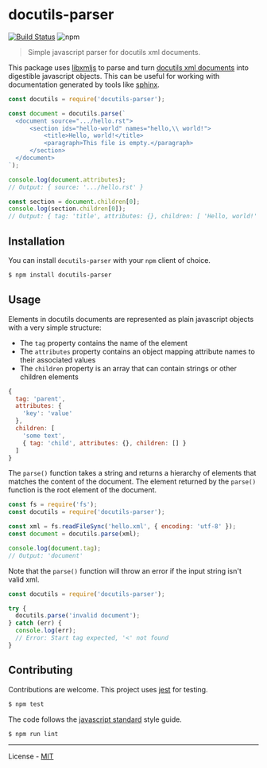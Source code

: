 # docutils-parser

[![Build Status](https://travis-ci.com/vberlier/docutils-parser.svg?branch=master)](https://travis-ci.com/vberlier/docutils-parser)
![npm](https://img.shields.io/npm/v/docutils-parser.svg)

> Simple javascript parser for docutils xml documents.

This package uses [libxmljs](https://github.com/libxmljs/libxmljs) to parse and turn [docutils xml documents](http://docutils.sourceforge.net/docs/ref/doctree.html) into digestible javascript objects. This can be useful for working with documentation generated by tools like [sphinx](http://www.sphinx-doc.org).

```js
const docutils = require('docutils-parser');

const document = docutils.parse(`
  <document source=".../hello.rst">
      <section ids="hello-world" names="hello,\\ world!">
          <title>Hello, world!</title>
          <paragraph>This file is empty.</paragraph>
      </section>
  </document>
`);

console.log(document.attributes);
// Output: { source: '.../hello.rst' }

const section = document.children[0];
console.log(section.children[0]);
// Output: { tag: 'title', attributes: {}, children: [ 'Hello, world!' ] }
```

## Installation

You can install `docutils-parser` with your `npm` client of choice.

```bash
$ npm install docutils-parser
```

## Usage

Elements in docutils documents are represented as plain javascript objects with a very simple structure:

- The `tag` property contains the name of the element
- The `attributes` property contains an object mapping attribute names to their associated values
- The `children` property is an array that can contain strings or other children elements

```js
{
  tag: 'parent',
  attributes: {
    'key': 'value'
  },
  children: [
    'some text',
    { tag: 'child', attributes: {}, children: [] }
  ]
}
```

The `parse()` function takes a string and returns a hierarchy of elements that matches the content of the document. The element returned by the `parse()` function is the root element of the document.

```js
const fs = require('fs');
const docutils = require('docutils-parser');

const xml = fs.readFileSync('hello.xml', { encoding: 'utf-8' });
const document = docutils.parse(xml);

console.log(document.tag);
// Output: 'document'
```

Note that the `parse()` function will throw an error if the input string isn't valid xml.

```js
const docutils = require('docutils-parser');

try {
  docutils.parse('invalid document');
} catch (err) {
  console.log(err);
  // Error: Start tag expected, '<' not found
}
```

## Contributing

Contributions are welcome. This project uses [jest](https://jestjs.io/) for testing.

```bash
$ npm test
```

The code follows the [javascript standard](https://standardjs.com/) style guide.

```bash
$ npm run lint
```

---

License - [MIT](https://github.com/vberlier/docutils-parser/blob/master/LICENSE)

